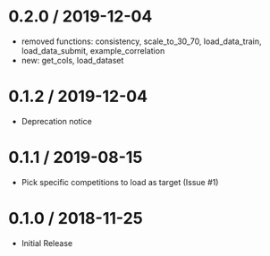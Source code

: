 # 0.2.0 / 2019-12-04

  * removed functions: consistency, scale_to_30_70, load_data_train, load_data_submit, example_correlation
  * new: get_cols, load_dataset

# 0.1.2 / 2019-12-04

  * Deprecation notice

# 0.1.1 / 2019-08-15

  * Pick specific competitions to load as target (Issue #1)

# 0.1.0 / 2018-11-25

  * Initial Release
